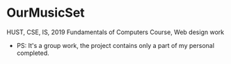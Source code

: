 # OurMusicSet
HUST, CSE, IS, 2019 Fundamentals of Computers Course, Web design work
* PS: It's a group work, the project contains only a part of my personal completed.

